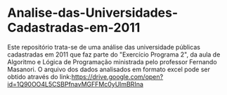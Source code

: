 # Analise-das-Universidades-Cadastradas-em-2011
Este repositório trata-se de uma análise das universidade públicas cadastradas em 2011 que faz parte do "Exercício Programa 2", da aula de Algoritmo e Lógica de Programação ministrada pelo professor Fernando Masanori.
O arquivo dos dados analisados em formato excel pode ser obtido através do link:https://drive.google.com/open?id=1Q90OO4L5CSBPfnavMGFFMc0yUlmBRIna
